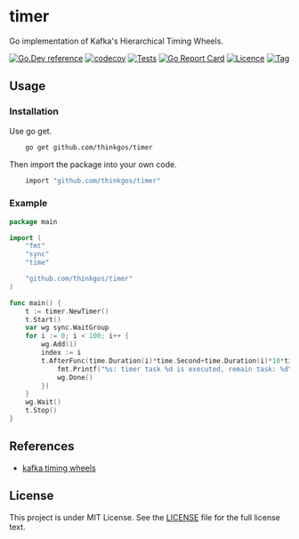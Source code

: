 # timer

Go implementation of Kafka's Hierarchical Timing Wheels.

[![Go.Dev reference](https://img.shields.io/badge/go.dev-reference-blue?logo=go&logoColor=white)](https://pkg.go.dev/github.com/thinkgos/timer?tab=doc)
[![codecov](https://codecov.io/gh/thinkgos/timer/branch/main/graph/badge.svg)](https://codecov.io/gh/thinkgos/timer)
[![Tests](https://github.com/thinkgos/timer/actions/workflows/ci.yml/badge.svg)](https://github.com/thinkgos/timer/actions/workflows/ci.yml)
[![Go Report Card](https://goreportcard.com/badge/github.com/thinkgos/timer)](https://goreportcard.com/report/github.com/thinkgos/timer)
[![Licence](https://img.shields.io/github/license/thinkgos/timer)](https://raw.githubusercontent.com/thinkgos/timer/main/LICENSE)
[![Tag](https://img.shields.io/github/v/tag/thinkgos/timer)](https://github.com/thinkgos/timer/tags)

## Usage

### Installation

Use go get.

```bash
    go get github.com/thinkgos/timer
```

Then import the package into your own code.

```bash
    import "github.com/thinkgos/timer"
```

### Example

[embedmd]:# (_examples/sample/main.go go)
```go
package main

import (
	"fmt"
	"sync"
	"time"

	"github.com/thinkgos/timer"
)

func main() {
	t := timer.NewTimer()
	t.Start()
	var wg sync.WaitGroup
	for i := 0; i < 100; i++ {
		wg.Add(1)
		index := i
		t.AfterFunc(time.Duration(i)*time.Second+time.Duration(i)*10*time.Millisecond, func() {
			fmt.Printf("%s: timer task %d is executed, remain task: %d\n", time.Now().String(), index, t.TaskCounter())
			wg.Done()
		})
	}
	wg.Wait()
	t.Stop()
}
```

## References

- [kafka timing wheels](https://github.com/apache/kafka/tree/trunk/server-common/src/main/java/org/apache/kafka/server/util/timer)

## License

This project is under MIT License. See the [LICENSE](LICENSE) file for the full license text.
